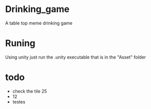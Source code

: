# Drinking_game
A table top meme drinking game

# Runing
Using unity just run the .unity executable that is in the "Asset" folder

# todo
- check the tile 25 
- 12
- testes
